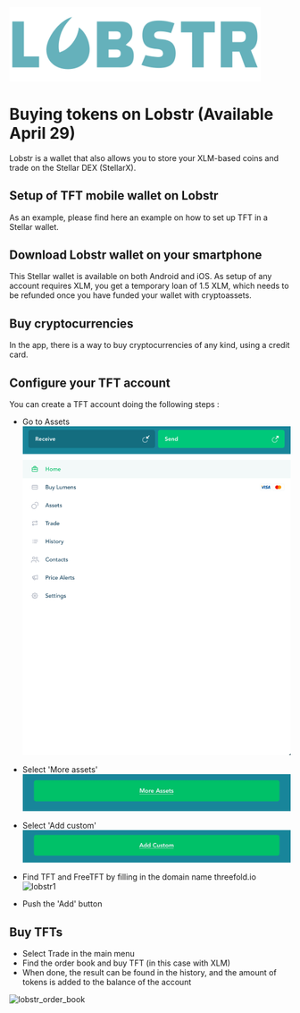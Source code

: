 <!--- TODO: See if we can use includes soon, Original content is on SDK wiki --->

<img src=img/lobstr_wallet_logo.png width="450">

# Buying tokens on Lobstr (Available April 29)

Lobstr is a wallet that also allows you to store your XLM-based coins and trade on the Stellar DEX (StellarX).

## Setup of TFT mobile wallet on Lobstr

As an example, please find here an example on how to set up TFT in a Stellar wallet. 

## Download Lobstr wallet on your smartphone

This Stellar wallet is available on both Android and iOS. 
As setup of any account requires XLM, you get a temporary loan of 1.5 XLM, which needs to be refunded once you have funded your wallet with cryptoassets. 

## Buy cryptocurrencies 

In the app, there is a way to buy cryptocurrencies of any kind, using a credit card. 

## Configure your TFT account

You can create a TFT account doing the following steps : 

- Go to Assets
![lobstr4](./img/lobstr4.jpeg)

- Select 'More assets'
![lobstr3](./img/lobstr3.jpeg)

- Select 'Add custom'
![lobstr2](./img/lobstr2.jpeg)

- Find TFT and FreeTFT by filling in the domain name threefold.io
![lobstr1](lobstr_assets_selection.jpg)

- Push the 'Add' button

## Buy TFTs

- Select Trade in the main menu
- Find the order book and buy TFT (in this case with XLM)
- When done, the result can be found in the history, and the amount of tokens is added to the balance of the account

![lobstr_order_book](lobstr_orderbook.jpg)
